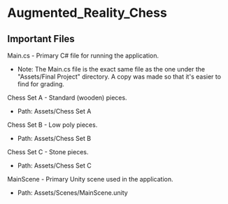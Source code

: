 # Augmented_Reality_Chess
## Important Files

Main.cs - Primary C# file for running the application.
- Note: The Main.cs file is the exact same file as the one under the "Assets/Final Project" directory.  A copy was made so that it's easier to find for grading.  

Chess Set A - Standard (wooden) pieces.
- Path: Assets/Chess Set A

Chess Set B - Low poly pieces.
- Path: Assets/Chess Set B

Chess Set C - Stone pieces.
- Path: Assets/Chess Set C

MainScene - Primary Unity scene used in the application.
- Path: Assets/Scenes/MainScene.unity
